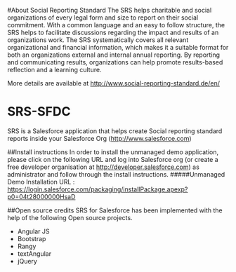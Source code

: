 #About Social Reporting Standard
The SRS helps charitable and social organizations of every legal form and size to report on their social commitment. With a common language and an easy to follow structure, the SRS helps to facilitate discussions regarding the impact and results of an organizations work. The SRS systematically covers all relevant organizational and financial information, which makes it a suitable format for both an organizations external and internal annual reporting. By reporting and communicating results, organizations can help promote results-based reflection and a learning culture. 

More details are available at http://www.social-reporting-standard.de/en/ 
# SRS-SFDC
SRS is a Salesforce application that helps create Social reporting standard reports inside your Salesforce Org (http://www.salesforce.com)

##Install instructions
In order to install the unmanaged demo application, please click on the following URL and log into Salesforce org (or create a free developer organisation at http://developer.salesforce.com)  as administrator and follow through the install instructions.
#####Unmanaged Demo Installation URL :
https://login.salesforce.com/packaging/installPackage.apexp?p0=04t28000000HsaD

##Open source credits
SRS for Salesforce has been implemented with the help of the following Open source projects.
* Angular JS
* Bootstrap
* Rangy
* textAngular
* jQuery
